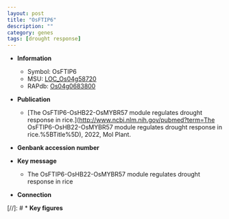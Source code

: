 ```yaml
---
layout: post
title: "OsFTIP6"
description: ""
category: genes
tags: [drought response]
---
```


* **Information**  
    + Symbol: OsFTIP6  
    + MSU: [LOC_Os04g58720](http://rice.uga.edu/cgi-bin/ORF_infopage.cgi?orf=LOC_Os04g58720)  
    + RAPdb: [Os04g0683800](https://rapdb.dna.affrc.go.jp/locus/?name=Os04g0683800)  

* **Publication**  
    + [The OsFTIP6-OsHB22-OsMYBR57 module regulates drought response in rice.](http://www.ncbi.nlm.nih.gov/pubmed?term=The OsFTIP6-OsHB22-OsMYBR57 module regulates drought response in rice.%5BTitle%5D), 2022, Mol Plant.

* **Genbank accession number**  

* **Key message**  
    + The OsFTIP6-OsHB22-OsMYBR57 module regulates drought response in rice

* **Connection**  

[//]: # * **Key figures**  


